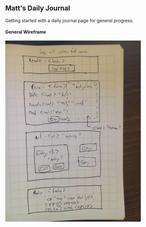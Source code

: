 ## Matt's Daily Journal
Getting started with a daily journal page for general progress. 

#### General Wireframe

![Skethced Wireframe](https://github.com/mbyrd27/daily-journal/blob/main/images/wireframe.png)

